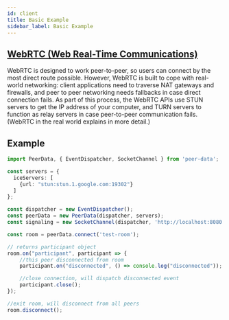 ```yaml
---
id: client
title: Basic Example
sidebar_label: Basic Example
---
```


## [WebRTC (Web Real-Time Communications)](https://developer.mozilla.org/en-US/docs/Web/API/WebRTC_API)

WebRTC is designed to work peer-to-peer, so users can connect by the most direct route possible. However, WebRTC is built to cope with real-world networking: client applications need to traverse NAT gateways and firewalls, and peer to peer networking needs fallbacks in case direct connection fails. As part of this process, the WebRTC APIs use STUN servers to get the IP address of your computer, and TURN servers to function as relay servers in case peer-to-peer communication fails. (WebRTC in the real world explains in more detail.)

## Example

```typescript
import PeerData, { EventDispatcher, SocketChannel } from 'peer-data';

const servers = {
  iceServers: [
    {url: "stun:stun.1.google.com:19302"}
  ]
};

const dispatcher = new EventDispatcher();
const peerData = new PeerData(dispatcher, servers);
const signaling = new SocketChannel(dispatcher, 'http://localhost:8080');

const room = peerData.connect('test-room');

// returns participant object
room.on("participant", participant => {
    //this peer disconnected from room
    participant.on("disconnected", () => console.log("disconnected"));

    //close connection, will dispatch disconnected event
    participant.close();
});

//exit room, will disconnect from all peers
room.disconnect();
```
